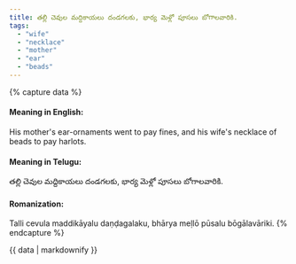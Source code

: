 ```yaml
---
title: తల్లి చెవుల మద్దికాయలు దండగలకు, భార్య మెళ్లో పూసలు బోగాలవారికి.
tags:
  - "wife"
  - "necklace"
  - "mother"
  - "ear"
  - "beads"
---
```


{% capture data %}
#### Meaning in English:
His mother's ear-ornaments went to pay fines, and his wife's necklace of beads to pay harlots.

#### Meaning in Telugu:
తల్లి చెవుల మద్దికాయలు దండగలకు, భార్య మెళ్లో పూసలు బోగాలవారికి.

#### Romanization:
Talli cevula maddikāyalu daṇḍagalaku, bhārya meḷlō pūsalu bōgālavāriki.
{% endcapture %}

{{ data | markdownify }}


